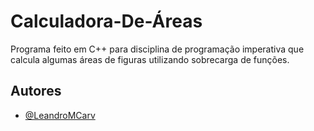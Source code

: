 
# Calculadora-De-Áreas

Programa feito em C++ para disciplina de programação imperativa que calcula algumas áreas de figuras utilizando sobrecarga de funções.

## Autores

- [@LeandroMCarv](https://www.github.com/LeandroMCarv)

